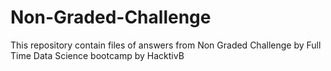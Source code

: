 # Non-Graded-Challenge
This repository contain files of answers from Non Graded Challenge by Full Time Data Science bootcamp by HacktivB
